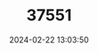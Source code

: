 ---
title: "37551"
category: "Polyscias quintasii"
draft: false
date: 2024-02-22 13:03:50
languages:
  Creoles and pidgins, Portuguese-based (Other): ["Pau-solda"]
---